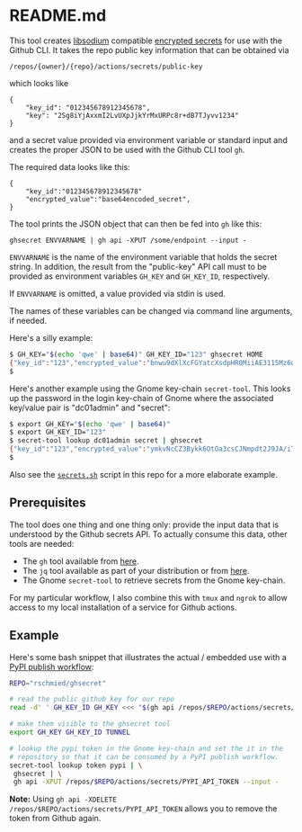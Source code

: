 # README.md

This tool creates [libsodium](https://github.com/jedisct1/libsodium) compatible [encrypted secrets](https://docs.github.com/en/actions/security-guides/encrypted-secrets#creating-encrypted-secrets-for-an-environment) for use with the Github
CLI.  It takes the repo public key information that can be obtained via

    /repos/{owner}/{repo}/actions/secrets/public-key

which looks like

    {
        "key_id": "012345678912345678",
        "key": "2Sg8iYjAxxmI2LvUXpJjkYrMxURPc8r+dB7TJyvv1234"
    }

and a secret value provided via environment variable or standard input and creates the proper JSON
to be used with the Github CLI tool `gh`.

The required data looks like this:

    {
        "key_id":"012345678912345678"
        "encrypted_value":"base64encoded_secret",
    }

The tool prints the JSON object that can then be fed into `gh` like this:

    ghsecret ENVVARNAME | gh api -XPUT /some/endpoint --input -

`ENVVARNAME` is the name of the environment variable that holds the secret string.  In addition, the result from the "public-key" API call must to be provided as environment variables `GH_KEY` and `GH_KEY_ID`, respectively.

If `ENVVARNAME` is omitted, a value provided via stdin is used.

The names of these variables can be changed via command line arguments, if needed.

Here's a silly example:

```bash
$ GH_KEY="$(echo 'qwe' | base64)" GH_KEY_ID="123" ghsecret HOME
{"key_id":"123","encrypted_value":"bnwu9dXlXcFGYatcXsdpHR0MiiAE3115Mz6wkDrdNACQZSo+1JgPHrhaJCEEnbVpGF5YJMa3tJGGyeb2vqY="}
$
```

Here's another example using the Gnome key-chain `secret-tool`. This looks up the password in the login key-chain of Gnome where the associated key/value pair is "dc01admin" and "secret":

```bash
$ export GH_KEY="$(echo 'qwe' | base64)"
$ export GH_KEY_ID="123"
$ secret-tool lookup dc01admin secret | ghsecret
{"key_id":"123","encrypted_value":"ymkvNcCZ3Bykk6OtOa3csCJNmpdt2J9JA/iTYIASHn9L35UyuN+bzQuE6XhYHQWH3vNMy+FrDg=="}
$
```

Also see the [`secrets.sh`](secrets.sh) script in this repo for a more elaborate example.

## Prerequisites

The tool does one thing and one thing only: provide the input data that is understood by the Github secrets API. To actually consume this data, other tools are needed:

- The `gh` tool available from [here](https://cli.github.com/).
- The `jq` tool available as part of your distribution or from [here](https://stedolan.github.io/jq/).
- The Gnome `secret-tool` to retrieve secrets from the Gnome key-chain.

For my particular workflow, I also combine this with `tmux` and `ngrok` to allow access to my local installation of a service for Github actions.  

## Example

Here's some bash snippet that illustrates the actual / embedded use with a [PyPI publish workflow](https://github.com/marketplace/actions/pypi-publish):

```bash
REPO="rschmied/ghsecret"

# read the public github key for our repo
read -d' ' GH_KEY_ID GH_KEY <<< "$(gh api /repos/$REPO/actions/secrets/public-key | jq -r '.|.key_id, .key')"

# make them visible to the ghsecret tool
export GH_KEY GH_KEY_ID TUNNEL

# lookup the pypi token in the Gnome key-chain and set the it in the
# repository so that it can be consumed by a PyPI publish workflow.
secret-tool lookup token pypi | \
 ghsecret | \
 gh api -XPUT /repos/$REPO/actions/secrets/PYPI_API_TOKEN --input -
```

**Note:** Using `gh api -XDELETE /repos/$REPO/actions/secrets/PYPI_API_TOKEN` allows you to remove the token from Github again.
